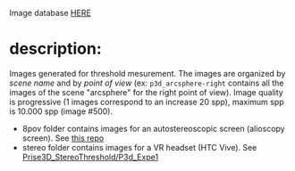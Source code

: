 Image database [HERE](https://pcsbox.univ-littoral.fr/library/01d81fe5-0e1e-40b4-a9b0-d7a00d6c1dd5/Ma%20biblioth%C3%A8que/Prise3D_Stage_PerceptionBruitVisionStereoscopique/image)

# description:
Images generated for threshold mesurement. The images are organized by *scene name* and by *point of view* (ex: ``p3d_arcsphere-right`` contains all the images of the scene "arcsphere" for the right point of view). Image quality is progressive (1 images correspond to an increase 20 spp), maximum spp is 10.000 spp (image #500).

* 8pov folder contains images for an autostereoscopic screen (alioscopy screen). See [this repo](https://github.com/QuentinHuan/Prise3d_StereoThreshold_Alioscopy)
* stereo folder contains images for a VR headset (HTC Vive). See [Prise3D_StereoThreshold/P3d_Expe1](https://github.com/QuentinHuan/Prise3D_StereoThreshold/tree/main/P3d_Expe1) 
